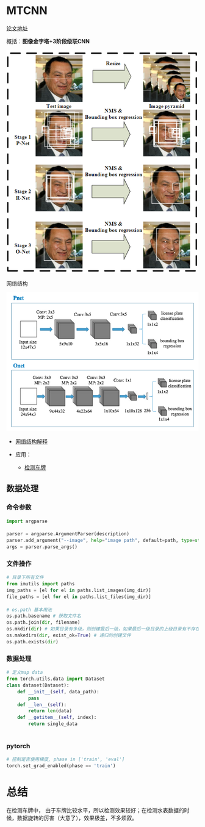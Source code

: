 # MTCNN

[论文地址](https://arxiv.org/abs/1604.02878)

概括：**图像金字塔+3阶段级联CNN**

![](./pic/FYPMuQ.png)

网络结构

![](./pic/MTCNN.png)

- [网络结构解释](https://www.cnblogs.com/shine-lee/p/10115582.html#%E5%86%99%E5%9C%A8%E5%89%8D%E9%9D%A2)

- 应用：
  - [检测车牌](https://github.com/xuexingyu24/License_Plate_Detection_Pytorch/)

## 数据处理

### 命令参数

```python
import argparse

parser = argparse.ArgumentParser(description)
parser.add_argument("--image", help="image path", default=path, type=str)
args = parser.parse_args()


```



### 文件操作

```python
# 目录下所有文件
from imutils import paths
img_paths = [el for el in paths.list_images(img_dir)]
file_paths = [el for el in paths.list_files(img_dir)]

# os.path 基本用法
os.path.basename # 获取文件名
os.path.join(dir, filename)
os.mkdir(dir) # 如果目录有多级，则创建最后一级，如果最后一级目录的上级目录有不存在的，则会抛出一个 OSError
os.makedirs(dir, exist_ok=True) # 递归的创建文件
os.path.exists(dir)

```



### 数据处理

```python
# 定义map data
from torch.utils.data import Dataset
class dataset(Dataset):
    def __init__(self, data_path):
        pass
    def __len__(self):
        return len(data)
   	def __getitem__(self, index):
        return single_data
    
```



### pytorch

```python
# 控制是否使用梯度, phase in ['train', 'eval']
torch.set_grad_enabled(phase == 'train')

```



# 总结

在检测车牌中， 由于车牌比较水平，所以检测效果较好；在检测水表数据的时候，数据旋转的厉害（大意了），效果极差，不多烦叙。